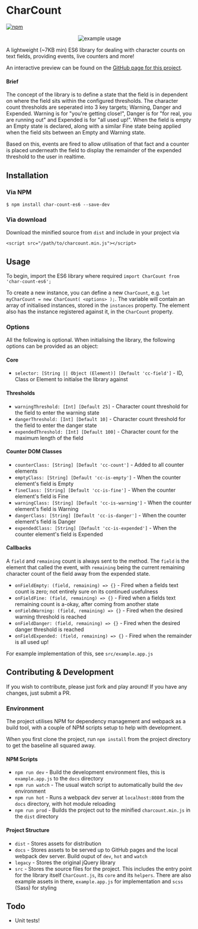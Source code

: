 # CharCount
[![npm](https://img.shields.io/npm/v/char-count-es6.svg)](https://www.npmjs.com/package/char-count-es6)

<p align="center"><img src="example.gif" alt="example usage"/></p>

A lightweight (~7KB min) ES6 library for dealing with character counts on text fields, providing events, live counters and more!

An interactive preview can be found on the [GitHub page for this project](https://othyn.github.io/char-count/).

#### Brief
The concept of the library is to define a state that the field is in dependent on where the field sits within the configured thresholds. The character count thresholds are seperated into 3 key targets; Warning, Danger and Expended. Warning is for "you're getting close!", Danger is for "for real, you are running out" and Expended is for "all used up!". When the field is empty an Empty state is declared, along with a similar Fine state being applied when the field sits between an Empty and Warning state.

Based on this, events are fired to allow utilisation of that fact and a counter is placed underneath the field to display the remainder of the expended threshold to the user in realtime.

## Installation

### Via NPM
`$ npm install char-count-es6 --save-dev`

### Via download
Download the minified source from `dist` and include in your project via

`<script src="/path/to/charcount.min.js"></script>`

## Usage
To begin, import the ES6 library where required `import CharCount from 'char-count-es6';`

To create a new instance, you can define a new `CharCount`, e.g. `let myCharCount = new CharCount( <options> );`. The variable will contain an array of initialised instances, stored in the `instances` property. The element also has the instance registered against it, in the `CharCount` property.

### Options
All the following is optional. When initialising the library, the following options can be provided as an object:

#### Core
- `selector: [String || Object (Element)] [Default 'cc-field']` - ID, Class or Element to initialse the library against

#### Thresholds
- `warningThreshold: [Int] [Default 25]` - Character count threshold for the field to enter the warning state
- `dangerThreshold: [Int] [Default 10]` - Character count threshold for the field to enter the danger state
- `expendedThreshold: [Int] [Default 100]` - Character count for the maximum length of the field

#### Counter DOM Classes
- `counterClass: [String] [Default 'cc-count']` - Added to all counter elements
- `emptyClass: [String] [Default 'cc-is-empty']` - When the counter element's field is Empty
- `fineClass: [String] [Default 'cc-is-fine']` - When the counter element's field is Fine
- `warningClass: [String] [Default 'cc-is-warning']` - When the counter element's field is Warning
- `dangerClass: [String] [Default 'cc-is-danger']` - When the counter element's field is Danger
- `expendedClass: [String] [Default 'cc-is-expended']` - When the counter element's field is Expended

#### Callbacks
A `field` and `remaining` count is always sent to the method. The `field` is the element that called the event, with `remaining` being the current remaining character count of the field away from the expended state.
- `onFieldEmpty: (field, remaining) => {}` - Fired when a fields text count is zero; not entirely sure on its continued usefulness
- `onFieldFine: (field, remaining) => {}` - Fired when a fields text remaining count is a-okay, after coming from another state
- `onFieldWarning: (field, remaining) => {}` - Fired when the desired warning threshold is reached
- `onFieldDanger: (field, remaining) => {}` - Fired when the desired danger threshold is reached
- `onFieldExpended: (field, remaining) => {}` - Fired when the remainder is all used up!

For example implementation of this, see `src/example.app.js`

## Contributing & Development
If you wish to contribute, please just fork and play around! If you have any changes, just submit a PR.

### Environment
The project utilises NPM for dependency management and webpack as a build tool, with a couple of NPM scripts setup to help with development.

When you first clone the project, run `npm install` from the project directory to get the baseline all squared away.

#### NPM Scripts
- `npm run dev` - Build the development environment files, this is `example.app.js` to the `docs` directory
- `npm run watch` - The usual watch script to automatically build the `dev` environment
- `npm run hot` - Runs a webpack dev server at `localhost:8080` from the `docs` directory, with hot module reloading
- `npm run prod` - Builds the project out to the minified `charcount.min.js` in the `dist` directory

#### Project Structure
- `dist` - Stores assets for distribution
- `docs` - Stores assets to be served up to GitHub pages and the local webpack dev server. Build ouput of `dev`, `hot` and `watch`
- `legacy` - Stores the original jQuery library
- `src` - Stores the source files for the project. This includes the entry point for the library itself `CharCount.js`, its `core` and its `helpers`. There are also example assets in there, `example.app.js` for implementation and `scss` (Sass) for styling

## Todo
- Unit tests!

